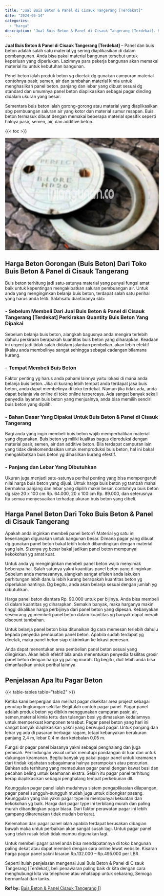 ```yaml
---
title: "Jual Buis Beton & Panel di Cisauk Tangerang [Terdekat]"
date: "2024-05-14"
categories: 
  - "harga"
description: "Jual Buis Beton & Panel di Cisauk Tangerang [Terdekat]. Seperti itulah penjelasan mengenai Jual Buis Beton & Panel di Cisauk Tangerang [Terdekat], beli pen..."
---
```


**Jual Buis Beton & Panel di Cisauk Tangerang \[Terdekat\]** – Panel dan buis beton adalah salah satu material yg sering diaplikasikan di dalam pembangunan. Anda bisa pakai material bangunan tersebut untuk keperluan yang diperlukan. Lazimnya para pekerja bangunan akan memakai material itu untuk kebutuhan bangunan.

Penel beton ialah produk beton yg dicetak dg gunakan campuran material contohnya pasir, semen, air dan tambahan material kimia untuk menghasilkan panel beton. panjang dan lebar yang dibuat sesuai dg standard dan umumnya panel beton diaplikasikan sebagai pagar dinding didalam ukuran yang besar.

Sementara buis beton ialah gorong-gorong atau material yang diaplikasikan sbg pembuangan saluran air yang kotor dan material sumur resapan. Buis beton termasuk dibuat dengan memakai beberapa material spesifik seperti halnya pasir, semen, air, dan additive beton.

{{< toc >}}

![Jual Buis Beton & Panel di Cisauk Tangerang [Terdekat]](/images/jual-panel-buis-beton-murah-65.png)

## Harga Beton Gorongan (Buis Beton) Dari Toko Buis Beton & Panel di Cisauk Tangerang

Buis beton terhitung jadi satu-satunya material yang punyai fungsi amat baik untuk kepentingan mengakibatkan saluran pembuangan air. Untuk anda yang menginginkan belanja buis beton, terdapat salah satu perihal yang harus anda teliti. Salahsatu diantaranya sbb:

### \- Sebelum Membeli Dari Jual Buis Beton & Panel di Cisauk Tangerang \[Terdekat\] Perkirakan Quantity Buis Beton Yang Dipakai

Sebelum belanja buis beton, alangkah bagusnya anda mengira terlebih dahulu perkiraan berapakah kuantitas buis beton yang diharapkan. Keadaan ini urgent jadi tidak salah didalam jalankan pembelian. akan lebih efektif jikalau anda membelinya sangat sehingga sebagai cadangan bilamana kurang.

### \- Tempat Membeli Buis Beton

Faktor penting yg harus anda pahami lainnya yaitu lokasi di mana anda belanja buis beton. Jika di kurang lebih tempat anda terdapat jasa buis beton, anda dapat membelinya di toko terdekat. Namun jika tidak ada, anda dapat belanja via online di toko online terpercaya. Ada sangat banyak sekali penyedia layanan buis beton yang menjualnya, anda bisa memilih sendiri buis beton yang dipilih.

### \- Bahan Dasar Yang Dipakai Untuk Buis Beton & Panel di Cisauk Tangerang

Bagi anda yang ingin membeli buis beton wajib memperhatikan material yang digunakan. Buis beton yg miliki kualitas bagus diproduksi dengan material pasir, semen, air dan additive beton. Bila terdapat campuran lain yang tidak direkomendasikan untuk memproduksi buis beton, hal ini bakal mengakibatkan buis beton yg dihasilkan kurang efektif.

### \- Panjang dan Lebar Yang Dibutuhkan

Ukuran juga menjadi satu-satunya perihal penting yang bisa mempengaruhi nilai harga buis beton yang dijual. Untuk harga buis beton yg tambah mahal bermakna panjang dan lebar yang dipilih makin besar. contohnya buis beton dg size 20 x 100 cm Rp. 64.000, 20 x 100 cm Rp. 89.000, dan seterusnya. Itu semua menyesuaikan terhadap ukuran buis beton yang dibeli.

## Harga Panel Beton Dari Toko Buis Beton & Panel di Cisauk Tangerang

Apakah anda inginkan membeli panel beton? Material yg satu ini keseriangan digunakan untuk bangunan besar. Dimana pagar yang dibuat dg gunakan panel beton bakal lebih kokoh dibandingkan dengan material yang lain. Sizenya yg besar bakal jadikan panel beton mempunyai kekokohan yg amat kuat.

Untuk anda yg menginginkan membeli panel beton wajib menyimak beberapa hal. Salah satunya yakni kuantitas panel beton yang diinginkan. Sebelum anda memesannya, alangkah sangat efisien anda lakukan perhitungan lebih dahulu lebih kurang berapakah kuantitas beton yg diperlukan nantinya. Dg begitu, anda akan belanja sesuai dengan jumlah yg dibutuhkan.

Harga panel beton diantara Rp. 90.000 untuk per bijinya. Anda bisa membeli di dalam kuantitas yg diharapkan. Semakin banyak, maka harganya makin tinggi dikalikan harga perbijinya dari panel beton yang dipesan. Kebanyakan seseorang yg membeli panel beton dalam kuantitas yg banyak dapat meraih discount tambahan.

Untuk belanja panel beton bisa ditunaikan dg cara memesan terlebih dahulu kepada penyedia pembuatan panel beton. Apabila sudah terdapat yg dicetak, maka panel beton siap dikirimkan ke lokasi pemesan.

Anda dapat menentukan area pembelian panel beton sesuai yang diinginkan. Akan lebih efektif bila anda menentukan penyedia fasilitas grosir panel beton dengan harga yg paling murah. Dg begitu, duit lebih anda bisa dimanfaatkan untuk perihal lainnya.

## Penjelasan Apa Itu Pagar Beton

{{< table-tables table="table2" >}}

Ketika kami berpergian dan melihat pagar disekitar area project sebagai penutup lingkungan seklitar Begitulah contoh pagar panel. Pagar panel adalah produk beton yg dibikin menggunakan campuran pasir, air, semen,material kimia tertu dan tulangan besi yg dimasukan kedalamnya untuk memperkuat komponen tersebut. Pagar panel beton yang hari ini sangat banyak diaplikasikan yakni yang berwujud pagar. Untuk panjang dan lebar yg ada di pasaran berbagai ragam, tetapi kebanyakan berukuran panjang 2,4 m, lebar 0,4 m dan ketebalan 0,05 m.

Fungsi dr pagar panel biasanya yakni sebagai penghalang dan juga pemisah. Perlindungan visual untuk menutupi pandangan dr luar dan untuk dukungan keamanan. Begitu banyak yg pakai pagar panel untuk keamanan dari tindak kejahatan sebagaimana halnya perampokan atau pencurian. Bahkan ada terhitung yang memadukan pagar panel dengan kawat besi dan pecahan beling untuk keamanan ekstra. Selain itu pagar panel terhitung kerap diaplikasikan sebagai penghalang tempat perkebunan dll.

Keunggulan pagar panel ialah mudahnya sistem pengaplikasian dilapangan, pagar panel sungguh-sungguh mudah juga untuk dibongkar pasang. Keunggulan yang lain yakni pagar type ini mempunyai kekuatan dan kekokohan yg baik. Harga dari pagar type ini terbilang murah dan paling murah dibandingkan pagar biasa. Dari faktor perawatan pagar ini lebih gampang dikarenakan tidak mudah berkarat.

Kelemahan dari pagar panel ialah apabila terdapat kerusakan dibagian bawah maka untuk perbaikan akan sangat susah lagi. Untuk pagar panel yang telah rusak telah tidak mampu digunakan lagi.

Untuk membeli pagar panel anda bisa mendapatannya di toko bangunan paling dekat atau dapat membeli dengan cara online lewat website. Kisaran harga pagar panel yakni kisaran Rp.132.000 – Rp.495.000 per LBR.

Seperti itulah penjelasan mengenai Jual Buis Beton & Panel di Cisauk Tangerang \[Terdekat\], beli penawaran paling baik dr kita dengan cara menghubungi kita via telephone atau whatsapp untuk sekarang, Semoga bermanfaat dan tanks.

**Ref by:** [Buis Beton & Panel Cisauk Tangerang []](https://id.wikipedia.org/wiki/Buis)
